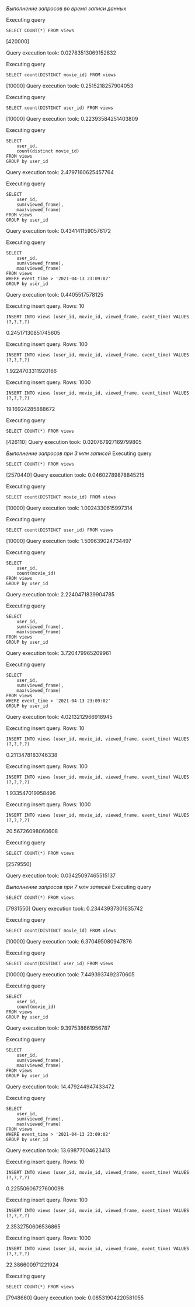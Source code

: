 *Выполнение запросов во время записи данных*

Executing query

    SELECT COUNT(*) FROM views

[420000]

Query execution took: 
0.02783513069152832


Executing query
    
    SELECT count(DISTINCT movie_id) FROM views

[10000]
Query execution took: 
0.2515218257904053


Executing query

    SELECT count(DISTINCT user_id) FROM views

[10000]
Query execution took: 
0.22393584251403809


Executing query

    SELECT 
        user_id, 
        count(distinct movie_id) 
    FROM views
    GROUP by user_id
    
Query execution took: 
2.4797160625457764


Executing query

    SELECT 
        user_id, 
        sum(viewed_frame),
        max(viewed_frame) 
    FROM views
    GROUP by user_id
    
Query execution took: 
0.4341411590576172


Executing query

    SELECT 
        user_id, 
        sum(viewed_frame),
        max(viewed_frame) 
    FROM views
    WHERE event_time > '2021-04-13 23:09:02'
    GROUP by user_id
    
Query execution took: 
0.4405517578125


Executing insert query. Rows: 10

    INSERT INTO views (user_id, movie_id, viewed_frame, event_time) VALUES (?,?,?,?)

0.24517130851745605


Executing insert query. Rows: 100

    INSERT INTO views (user_id, movie_id, viewed_frame, event_time) VALUES (?,?,?,?)

1.9224703311920166


Executing insert query. Rows: 1000

    INSERT INTO views (user_id, movie_id, viewed_frame, event_time) VALUES (?,?,?,?)

19.16924285888672


Executing query

    SELECT COUNT(*) FROM views

[426110]
Query execution took: 
0.020767927169799805


*Выполнение запросов при 3 млн записей*
Executing query

    SELECT COUNT(*) FROM views

[2570440]
Query execution took: 
0.04602789878845215


Executing query

    SELECT count(DISTINCT movie_id) FROM views

[10000]
Query execution took: 
1.0024330615997314


Executing query

    SELECT count(DISTINCT user_id) FROM views

[10000]
Query execution took: 
1.509639024734497


Executing query

    SELECT
        user_id,
        count(movie_id)
    FROM views
    GROUP by user_id
    
Query execution took: 
2.2240471839904785


Executing query

    SELECT 
        user_id, 
        sum(viewed_frame),
        max(viewed_frame) 
    FROM views
    GROUP by user_id
    
Query execution took: 
3.720479965209961


Executing query

    SELECT 
        user_id, 
        sum(viewed_frame),
        max(viewed_frame) 
    FROM views
    WHERE event_time > '2021-04-13 23:09:02'
    GROUP by user_id
    
Query execution took: 
4.0213212966918945


Executing insert query. Rows: 10

    INSERT INTO views (user_id, movie_id, viewed_frame, event_time) VALUES (?,?,?,?)

0.2113478183746338


Executing insert query. Rows: 100

    INSERT INTO views (user_id, movie_id, viewed_frame, event_time) VALUES (?,?,?,?)

1.933547019958496


Executing insert query. Rows: 1000

    INSERT INTO views (user_id, movie_id, viewed_frame, event_time) VALUES (?,?,?,?)

20.56726098060608


Executing query

    SELECT COUNT(*) FROM views

[2579550]

Query execution took:
0.03425097465515137

*Выполнение запросов при 7 млн записей*
Executing query

    SELECT COUNT(*) FROM views

[7931550]
Query execution took: 
0.23443937301635742


Executing query

    SELECT count(DISTINCT movie_id) FROM views

[10000]
Query execution took: 
6.370495080947876


Executing query
    
    SELECT count(DISTINCT user_id) FROM views

[10000]
Query execution took: 
7.4493937492370605


Executing query

    SELECT
        user_id,
        count(movie_id)
    FROM views
    GROUP by user_id
    
Query execution took: 
9.397538661956787


Executing query

    SELECT 
        user_id, 
        sum(viewed_frame),
        max(viewed_frame) 
    FROM views
    GROUP by user_id
    
Query execution took: 
14.479244947433472


Executing query

    SELECT 
        user_id, 
        sum(viewed_frame),
        max(viewed_frame) 
    FROM views
    WHERE event_time > '2021-04-13 23:09:02'
    GROUP by user_id
    
Query execution took: 
13.69877004623413


Executing insert query. Rows: 10

    INSERT INTO views (user_id, movie_id, viewed_frame, event_time) VALUES (?,?,?,?)

0.22550606727600098


Executing insert query. Rows: 100

    INSERT INTO views (user_id, movie_id, viewed_frame, event_time) VALUES (?,?,?,?)

2.3532750606536865


Executing insert query. Rows: 1000

    INSERT INTO views (user_id, movie_id, viewed_frame, event_time) VALUES (?,?,?,?)

22.386600971221924


Executing query

    SELECT COUNT(*) FROM views

[7948660]
Query execution took: 
0.08531904220581055